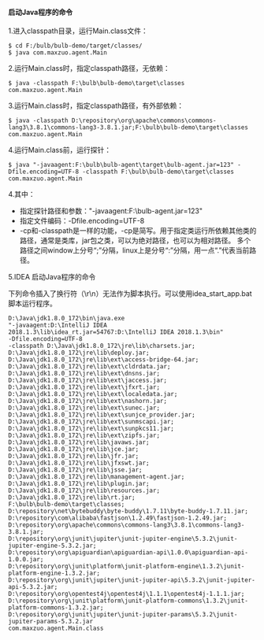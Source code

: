 #### 启动Java程序的命令
1.进入classpath目录，运行Main.class文件：
```
$ cd F:/bulb/bulb-demo/target/classes/
$ java com.maxzuo.agent.Main
```
2.运行Main.class时，指定classpath路径，无依赖：
```
$ java -classpath F:\bulb\bulb-demo\target\classes com.maxzuo.agent.Main
```
3.运行Main.class时，指定classpath路径，有外部依赖：
```
$ java -classpath D:\repository\org\apache\commons\commons-lang3\3.8.1\commons-lang3-3.8.1.jar;F:\bulb\bulb-demo\target\classes com.maxzuo.agent.Main
```
4.运行Main.class前，运行探针：
```
$ java "-javaagent:F:\bulb\bulb-agent\target\bulb-agent.jar=123" -Dfile.encoding=UTF-8 -classpath F:\bulb\bulb-demo\target\classes com.maxzuo.agent.Main
```
4.其中：
* 指定探针路径和参数："-javaagent:F:\bulb-agent.jar=123"
* 指定文件编码：-Dfile.encoding=UTF-8
* -cp和-classpath是一样的功能，-cp是简写。用于指定类运行所依赖其他类的路径，通常是类库，jar包之类，可以为绝对路径，也可以为相对路径。
  多个路径之间window上分号“;”分隔，linux上是分号“:”分隔，用一点“.”代表当前路径。

5.IDEA 启动Java程序的命令

下列命令插入了换行符（\r\n）无法作为脚本执行。可以使用idea_start_app.bat脚本运行程序。
```
D:\Java\jdk1.8.0_172\bin\java.exe
"-javaagent:D:\IntelliJ IDEA 2018.1.3\lib\idea_rt.jar=54767:D:\IntelliJ IDEA 2018.1.3\bin"
-Dfile.encoding=UTF-8
-classpath D:\Java\jdk1.8.0_172\jre\lib\charsets.jar;
D:\Java\jdk1.8.0_172\jre\lib\deploy.jar;
D:\Java\jdk1.8.0_172\jre\lib\ext\access-bridge-64.jar;
D:\Java\jdk1.8.0_172\jre\lib\ext\cldrdata.jar;
D:\Java\jdk1.8.0_172\jre\lib\ext\dnsns.jar;
D:\Java\jdk1.8.0_172\jre\lib\ext\jaccess.jar;
D:\Java\jdk1.8.0_172\jre\lib\ext\jfxrt.jar;
D:\Java\jdk1.8.0_172\jre\lib\ext\localedata.jar;
D:\Java\jdk1.8.0_172\jre\lib\ext\nashorn.jar;
D:\Java\jdk1.8.0_172\jre\lib\ext\sunec.jar;
D:\Java\jdk1.8.0_172\jre\lib\ext\sunjce_provider.jar;
D:\Java\jdk1.8.0_172\jre\lib\ext\sunmscapi.jar;
D:\Java\jdk1.8.0_172\jre\lib\ext\sunpkcs11.jar;
D:\Java\jdk1.8.0_172\jre\lib\ext\zipfs.jar;
D:\Java\jdk1.8.0_172\jre\lib\javaws.jar;
D:\Java\jdk1.8.0_172\jre\lib\jce.jar;
D:\Java\jdk1.8.0_172\jre\lib\jfr.jar;
D:\Java\jdk1.8.0_172\jre\lib\jfxswt.jar;
D:\Java\jdk1.8.0_172\jre\lib\jsse.jar;
D:\Java\jdk1.8.0_172\jre\lib\management-agent.jar;
D:\Java\jdk1.8.0_172\jre\lib\plugin.jar;
D:\Java\jdk1.8.0_172\jre\lib\resources.jar;
D:\Java\jdk1.8.0_172\jre\lib\rt.jar;
F:\bulb\bulb-demo\target\classes;
D:\repository\net\bytebuddy\byte-buddy\1.7.11\byte-buddy-1.7.11.jar;
D:\repository\com\alibaba\fastjson\1.2.49\fastjson-1.2.49.jar;
D:\repository\org\apache\commons\commons-lang3\3.8.1\commons-lang3-3.8.1.jar;
D:\repository\org\junit\jupiter\junit-jupiter-engine\5.3.2\junit-jupiter-engine-5.3.2.jar;
D:\repository\org\apiguardian\apiguardian-api\1.0.0\apiguardian-api-1.0.0.jar;
D:\repository\org\junit\platform\junit-platform-engine\1.3.2\junit-platform-engine-1.3.2.jar;
D:\repository\org\junit\jupiter\junit-jupiter-api\5.3.2\junit-jupiter-api-5.3.2.jar;
D:\repository\org\opentest4j\opentest4j\1.1.1\opentest4j-1.1.1.jar;
D:\repository\org\junit\platform\junit-platform-commons\1.3.2\junit-platform-commons-1.3.2.jar;
D:\repository\org\junit\jupiter\junit-jupiter-params\5.3.2\junit-jupiter-params-5.3.2.jar
com.maxzuo.agent.Main.class
```
